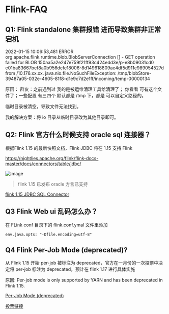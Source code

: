 # Flink-FAQ

## Q1: Flink standalone 集群报错 进而导致集群非正常宕机

2022-01-15 10:06:53,481 ERROR org.apache.flink.runtime.blob.BlobServerConnection           [] - GET operation failed for
BLOB 150aa5a2e247e759f21ff93c424edd3e/p-e8b09031cd0 e01ba83667bef8a0b956dcfe18006-8d149618809ae4df5d911e989054527d from
/10.176.xx.xx. java.nio.file.NoSuchFileException:
/tmp/blobStore-39487a05-032e-4605-81f8-d1e9c7d2e1ff/incoming/temp-00000134

原因： 群友：之前遇到过 我的是被运维清理工具给清理了； 你看看 可有这个文件了；一些配置 有三四个 默认都是 /tmp 下，都是 可以自定义路径的。

临时目录被清空，导致文件无法找到。

我的解决方案：将 io 目录从临时目录改为其他目录即可。

## Q2: Flink 官方什么时候支持 oracle sql 连接器？

根据Flink 1.15 的最新快照文档，Flink JDBC 将在 1.15 支持 Flink

https://nightlies.apache.org/flink/flink-docs-master/docs/connectors/table/jdbc/

![image](https://user-images.githubusercontent.com/34996528/149879850-b7c1164f-5505-4905-a162-b6105f945866.png)

> flink 1.15 已发布 oracle 方言已支持

[flink 1.15 JDBC SQL Connector](https://nightlies.apache.org/flink/flink-docs-release-1.15/docs/connectors/table/jdbc/)

## Q3 Flink Web ui 乱码怎么办？

在 FLink conf 目录下的 flink.conf.ymal 文件里添加

```
env.java.opts: "-Dfile.encoding=utf-8"
```

## Q4 Flink Per-Job Mode (deprecated)?

从 Flink 1.15 开始 per-job 被标注为 deprecated，官方在一月份的一次投票中决定将 per-job 标注为 deprecated，预计在 flink 1.17 进行具体实施

原因: Per-job mode is only supported by YARN and has been deprecated in Flink 1.15.

[Per-Job Mode (deprecated)](https://nightlies.apache.org/flink/flink-docs-release-1.15/docs/deployment/resource-providers/yarn/#per-job-mode-deprecated)

[投票链接](https://lists.apache.org/thread/v6oz92dfp95qcox45l0f8393089oyjv4)
